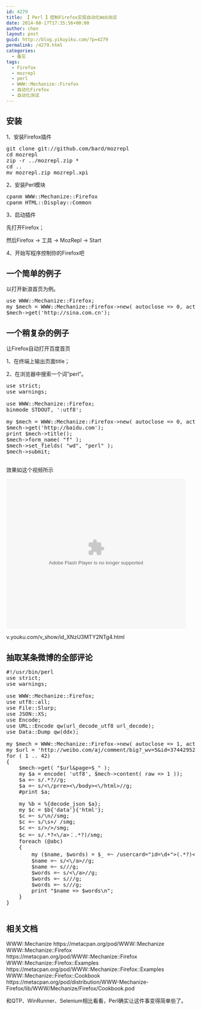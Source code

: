 ```yaml
---
id: 4279
title: 【 Perl 】控制Firefox实现自动化Web测试
date: 2014-08-17T17:35:56+00:00
author: chen
layout: post
guid: http://blog.yikuyiku.com/?p=4279
permalink: /4279.html
categories:
  - 备忘
tags:
  - Firefox
  - mozrepl
  - perl
  - WWW::Mechanize::Firefox
  - 自动化Firefox
  - 自动化测试
---
```

## 安装

1、安装Firefox插件

<pre class="brush: bash">git clone git://github.com/bard/mozrepl
cd mozrepl
zip -r ../mozrepl.zip *
cd ..
mv mozrepl.zip mozrepl.xpi
</pre>

2、安装Perl模块

<pre class="brush: bash">cpanm WWW::Mechanize::Firefox
cpanm HTML::Display::Common
</pre>

3、启动插件
  
先打开Firefox；
  
然后Firefox -> 工具 -> MozRepl -> Start

4、开始写程序控制你的Firefox吧

## 一个简单的例子

以打开新浪首页为例。

<pre class="brush: perl">use WWW::Mechanize::Firefox;
my $mech = WWW::Mechanize::Firefox->new( autoclose => 0, activate => 1 );
$mech->get('http://sina.com.cn');
</pre>

## 一个稍复杂的例子

让Firefox自动打开百度首页
  
1、在终端上输出页面title；
  
2、在浏览器中搜索一个词&#8221;perl&#8221;。

<pre class="brush: perl">use strict;
use warnings;

use WWW::Mechanize::Firefox;
binmode STDOUT, ':utf8';

my $mech = WWW::Mechanize::Firefox->new( autoclose => 0, activate => 1 );
$mech->get('http://baidu.com');
print $mech->title();
$mech->form_name( "f" );
$mech->set_fields( "wd", "perl" );
$mech->submit;

</pre>

效果如这个视频所示

<embed src="http://player.youku.com/player.php/sid/XNzU3MTY2NTg4/v.swf" allowFullScreen="true" quality="high" width="480" height="400" align="middle" allowScriptAccess="always" type="application/x-shockwave-flash">
</embed>

v.youku.com/v\_show/id\_XNzU3MTY2NTg4.html

## 抽取某条微博的全部评论

<pre class="brush: perl">#!/usr/bin/perl
use strict;
use warnings;

use WWW::Mechanize::Firefox;
use utf8::all;
use File::Slurp;
use JSON::XS;
use Encode;
use URL::Encode qw(url_decode_utf8 url_decode);
use Data::Dump qw(ddx);

my $mech = WWW::Mechanize::Firefox->new( autoclose => 1, activate => 1 );
my $url = 'http://weibo.com/aj/comment/big?_wv=5&id=3744295209134458&max_id=3744609358765392&filter=0&__rnd=1408272337687';
for ( 1 .. 42)
{
	$mech->get( "$url&page=$_" );
	my $a = encode( 'utf8', $mech->content( raw => 1 ));
	$a =~ s/.*?<prre>//g;
	$a =~ s/<\/prre><\/body><\/html>//g;
	#print $a;

	my %b = %{decode_json $a};
	my $c = $b{'data'}{'html'};
	$c =~ s/\n//smg;
	$c =~ s/\s+/ /smg;
	$c =~ s/>/>/smg;
	$c =~ s/</</smg;
	$c =~ s/&/&#038;/smg;
	#print "[$c]\n";

	my @abc = $c =~ /(usercard="id=\d+">.*?<\/a>：.*?<span class="S_txt2">)/smg;
	foreach (@abc)
	{
		my ($name, $words) = $_ =~ /usercard="id=\d+">(.*?)<\/a>：(.*?)<span class="S_txt2">/;
		$name =~ s/<\/a>//g;
		$name =~ s/<a.*>//g;
		$words =~ s/<\/a>//g;
		$words =~ s/<a.*>//g;
		$words =~ s/<img.*>//g;
		print "$name => $words\n";
	}
}

</pre>


<h2>
  相关文档
</h2>


<p>
  WWW::Mechanize https://metacpan.org/pod/WWW::Mechanize<br />
  WWW::Mechanize::Firefox https://metacpan.org/pod/WWW::Mechanize::Firefox<br />
  WWW::Mechanize::Firefox::Examples https://metacpan.org/pod/WWW::Mechanize::Firefox::Examples<br />
  WWW::Mechanize::Firefox::Cookbook https://metacpan.org/pod/distribution/WWW-Mechanize-Firefox/lib/WWW/Mechanize/Firefox/Cookbook.pod
</p>


<p>
  和QTP、WinRunner、Selenium相比看看，Perl确实让这件事变得简单些了。
</p>